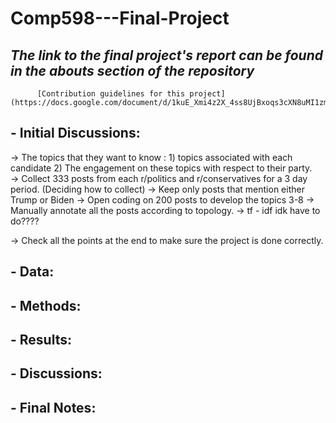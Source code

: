 # Comp598---Final-Project

##  *The link to the final project's report can be found in the abouts section of the repository*  
          [Contribution guidelines for this project](https://docs.google.com/document/d/1kuE_Xmi4z2X_4ss8UjBxoqs3cXN8uMI1zmQsqeBMYsE/edit)

## - Initial Discussions:
-> The topics that they want to know : 1) topics associated with each candidate 2) The engagement on these topics with respect to their party.  
-> Collect 333 posts from each r/politics and r/conservatives for a 3 day period. (Deciding how to collect)
-> Keep only posts that mention either Trump or Biden 
-> Open coding on 200 posts to develop the topics 3-8
-> Manually annotate all the posts according to topology. 
-> tf - idf idk have to do????

-> Check all the points at the end to make sure the project is done correctly.

## - Data:

## - Methods:

## - Results:

## - Discussions:

## - Final Notes:




